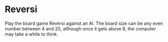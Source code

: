 # Reversi
Play the board game Reversi against an AI. The board size can be any even number between 4 and 20, although once it gets above 8, the computer may take a while to think.
